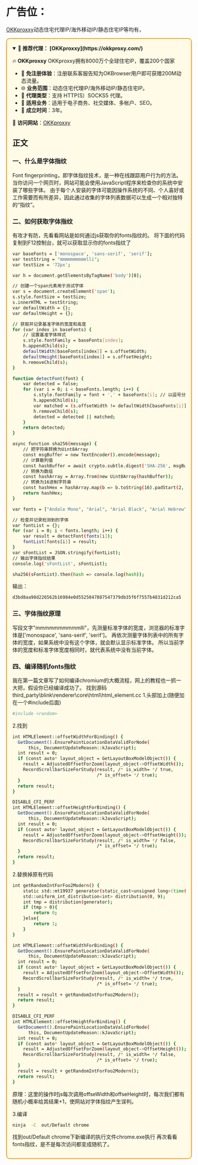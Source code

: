 # 广告位：
  [OKKproxxy](https://okkproxy.com/)动态住宅代理IP/海外移动IP/静态住宅IP等均有，
  <div style="border: 2px solid #f39c12; padding: 15px; background-color: #fffbe6; border-radius: 10px;">

<details open>
<summary><b>🌟 推荐代理： [OKKproxxy](https://okkproxy.com/)</b></summary>

🔥 **OKKproxxy** OKKproxxy拥有8000万个全球住宅IP，覆盖200个国家

- 🚀 **免注册体验**：注册联系客服告知为OKBrowser用户即可获赠200M动态流量。
- 🌐 **业务范围**：动态住宅代理IP/海外移动IP/静态住宅IP。
- 🎀 **代理类型**：支持 HTTP(S）SOCKS5 代理。
- 🎉 **适用业务**：适用于电子商务、社交媒体、多帐户、SEO。
- 🤝 **成立时间**：3年。

🔗 **访问网站**：[OKKproxxy](https://okkproxy.com/)

</details>

## 正文
### 一、什么是字体指纹
Font fingerprinting，即字体指纹技术，是一种在线跟踪用户行为的方法。
当你访问一个网页时，网站可能会使用JavaScript程序来检查你的系统中安装了哪些字体。
由于每个人安装的字体可能因操作系统的不同、个人喜好或工作需要而有所差异，因此通过收集的字体列表数据可以生成一个相对独特的“指纹”。
### 二、如何获取字体指纹
有攻才有防，先看看网站是如何通过js获取你的fonts指纹的。
将下面的代码复制到F12控制台，就可以获取显示你的fonts指纹了
```bash
var baseFonts = ['monospace', 'sans-serif', 'serif'];
var testString = "mmmmmmmmmmlli";
var testSize = '72px';

var h = document.getElementsByTagName('body')[0];

// 创建一个span元素用于测试字体
var s = document.createElement('span');
s.style.fontSize = testSize;
s.innerHTML = testString;
var defaultWidth = {};
var defaultHeight = {};

// 获取并记录基准字体的宽度和高度
for (var index in baseFonts) {
    // 设置基准字体样式
    s.style.fontFamily = baseFonts[index];
    h.appendChild(s);
    defaultWidth[baseFonts[index]] = s.offsetWidth;
    defaultHeight[baseFonts[index]] = s.offsetHeight;
    h.removeChild(s);
}

function detectFont(font) {
    var detected = false;
    for (var i = 0; i < baseFonts.length; i++) {
        s.style.fontFamily = font + ',' + baseFonts[i]; // 以逗号分隔添加潜在字体和基准字体
        h.appendChild(s);
        var matched = (s.offsetWidth != defaultWidth[baseFonts[i]] || s.offsetHeight != defaultHeight[baseFonts[i]]);
        h.removeChild(s);
        detected = detected || matched;
    }
    return detected;
}

async function sha256(message) {
    // 把字符串转换为Uint8Array
    const msgBuffer = new TextEncoder().encode(message);
    // 计算散列值
    const hashBuffer = await crypto.subtle.digest('SHA-256', msgBuffer);
    // 转换为数组
    const hashArray = Array.from(new Uint8Array(hashBuffer));
    // 转换为16进制字符串
    const hashHex = hashArray.map(b => b.toString(16).padStart(2, '0')).join('');
    return hashHex;
}

var fonts = ["Andale Mono", "Arial", "Arial Black", "Arial Hebrew", "Arial MT", "Arial Narrow", "Arial Rounded MT Bold", "Arial Unicode MS", "Bitstream Vera Sans Mono", "Book Antiqua", "Bookman Old Style", "Calibri", "Cambria", "Cambria Math", "Century", "Century Gothic", "Century Schoolbook", "Comic Sans", "Comic Sans MS", "Consolas", "Courier", "Courier New", "Garamond", "Geneva", "Georgia", "Helvetica", "Helvetica Neue", "Impact", "Lucida Bright", "Lucida Calligraphy", "Lucida Console", "Lucida Fax", "LUCIDA GRANDE", "Lucida Handwriting", "Lucida Sans", "Lucida Sans Typewriter", "Lucida Sans Unicode", "Microsoft Sans Serif", "Monaco", "Monotype Corsiva", "MS Gothic", "MS Outlook", "MS PGothic", "MS Reference Sans Serif", "MS Sans Serif", "MS Serif", "MYRIAD", "MYRIAD PRO", "Palatino", "Palatino Linotype", "Segoe Print", "Segoe Script", "Segoe UI", "Segoe UI Light", "Segoe UI Semibold", "Segoe UI Symbol", "Tahoma", "Times", "Times New Roman", "Times New Roman PS", "Trebuchet MS", "Verdana", "Wingdings", "Wingdings 2", "Wingdings 3"]; /* 可继续添加需要探测的字体 */

// 检查并记录检测到的字体
var fontList = {};
for (var i = 0; i < fonts.length; i++) {
    var result = detectFont(fonts[i]);
    fontList[fonts[i]] = result;
}
var sFontList = JSON.stringify(fontList);
// 输出字体指纹结果
console.log('sFontList', sFontList);

sha256(sFontList).then(hash => console.log(hash));


```


输出：
```bash
d3bd8aa98d226562b16984e0d5525047887547379db35f6f7557b4831d212ca5
```

### 三、字体指纹原理
写段文字"mmmmmmmmmmlli"，先测量标准字体的宽度，浏览器的标准字体是['monospace', 'sans-serif', 'serif']。
再依次测量字体列表中的所有字体的宽度，如果系统中没有这个字体，就会默认显示标准字体。
所以当前字体的宽度和标准字体宽度相同时，就代表系统中没有当前字体。

### 四、编译随机fonts指纹
我在第一篇文章写了如何编译chromium的大概流程，网上的教程也一抓一大把，假设你已经编译成功了。
找到源码
third_party\blink\renderer\core\html\html_element.cc
1.头部加上(随便加在一个#include后面)
```bash
#include <random>
```

2.找到
```bash
int HTMLElement::offsetWidthForBinding() {
  GetDocument().EnsurePaintLocationDataValidForNode(
      this, DocumentUpdateReason::kJavaScript);
  int result = 0;
  if (const auto* layout_object = GetLayoutBoxModelObject()) {
    result = AdjustedOffsetForZoom(layout_object->OffsetWidth());
    RecordScrollbarSizeForStudy(result, /* is_width= */ true,
                                /* is_offset= */ true);
  }
  return result;
}

DISABLE_CFI_PERF
int HTMLElement::offsetHeightForBinding() {
  GetDocument().EnsurePaintLocationDataValidForNode(
      this, DocumentUpdateReason::kJavaScript);
  int result = 0;
  if (const auto* layout_object = GetLayoutBoxModelObject()) {
    result = AdjustedOffsetForZoom(layout_object->OffsetHeight());
    RecordScrollbarSizeForStudy(result, /* is_width= */ false,
                                /* is_offset= */ true);
  }
  return result;
}

```


2.替换掉原有代码
```bash
int getRandomIntForFoo2Modern() {
    static std::mt19937 generator(static_cast<unsigned long>(time(NULL))); // 静态以确保只初始化一次
    std::uniform_int_distribution<int> distribution(0, 9);
    int tmp = distribution(generator);
	if (tmp > 0){
		return 0;
	}else{
		return 1;
	}
}

int HTMLElement::offsetWidthForBinding() {
  GetDocument().EnsurePaintLocationDataValidForNode(
      this, DocumentUpdateReason::kJavaScript);
  int result = 0;
  if (const auto* layout_object = GetLayoutBoxModelObject()) {
    result = AdjustedOffsetForZoom(layout_object->OffsetWidth());
    RecordScrollbarSizeForStudy(result, /* is_width= */ true,
                                /* is_offset= */ true);
  }
  result = result + getRandomIntForFoo2Modern();
  return result;
}

DISABLE_CFI_PERF
int HTMLElement::offsetHeightForBinding() {
  GetDocument().EnsurePaintLocationDataValidForNode(
      this, DocumentUpdateReason::kJavaScript);
  int result = 0;
  if (const auto* layout_object = GetLayoutBoxModelObject()) {
    result = AdjustedOffsetForZoom(layout_object->OffsetHeight());
    RecordScrollbarSizeForStudy(result, /* is_width= */ false,
                                /* is_offset= */ true);
  }
  result = result + getRandomIntForFoo2Modern();
  return result;
}
```

原理：这里的操作时js每次调用offseWidth和offseHeight时，每次我们都有随机小概率给其结果+1，使网站对字体指纹产生误判。

3.编译

```bash
ninja  -C  out/Default chrome
```

找到out/Default chrome下新编译的执行文件chrome.exe执行
再次看看fonts指纹，是不是每次访问都变成随机了。
